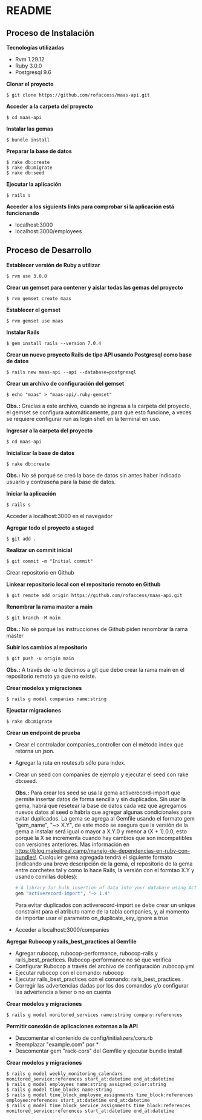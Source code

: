 # README
## Proceso de Instalación
**Tecnologías utilizadas**
- Rvm 1.29.12
- Ruby 3.0.0
- Postgresql 9.6

**Clonar el proyecto**

    $ git clone https://github.com/rofaccess/maas-api.git

**Acceder a la carpeta del proyecto**

    $ cd maas-api

**Instalar las gemas**

    $ bundle install

**Preparar la base de datos**

    $ rake db:create
    $ rake db:migrate
    $ rake db:seed

**Ejecutar la aplicación**

    $ rails s

**Acceder a los siguients links para comprobar si la aplicación está funcionando**
- localhost:3000
- localhost:3000/employees

## Proceso de Desarrollo
**Establecer versión de Ruby a utilizar**

    $ rvm use 3.0.0

**Crear un gemset para contener y aislar todas las gemas del proyecto**

    $ rvm gemset create maas

**Establecer el gemset**

    $ rvm gemset use maas

**Instalar Rails**

    $ gem install rails --version 7.0.4

**Crear un nuevo proyecto Rails de tipo API usando Postgresql como base de datos**

    $ rails new maas-api --api --database=postgresql

**Crear un archivo de configuración del gemset**

    $ echo "maas" > "maas-api/.ruby-gemset"

**Obs.:** Gracias a este archivo, cuando se ingresa a la carpeta del proyecto, el gemset se configura automáticamente, para que esto funcione, a veces se requiere configurar run as login shell en la terminal en uso.

**Ingresar a la carpeta del proyecto**

    $ cd maas-api

**Inicializar la base de datos**

    $ rake db:create

**Obs.:** No sé porqué se creó la base de datos sin antes haber indicado usuario y contraseña para la base de datos.

**Iniciar la aplicación**

    $ rails s    

Acceder a localhost:3000 en el navegador

**Agregar todo el proyecto a staged**

    $ git add .

**Realizar un commit inicial**

    $ git commit -m "Initial commit"

Crear repositorio en Github

**Linkear repositorio local con el repositorio remoto en Github**

    $ git remote add origin https://github.com/rofaccess/maas-api.git

**Renombrar la rama master a main**

    $ git branch -M main 

**Obs.:** No sé porqué las instrucciones de Github piden renombrar la rama master

**Subir los cambios al repositorio**

    $ git push -u origin main 

**Obs.:** A través de -u le decimos a git que debe crear la rama main en el repositorio remoto ya que no existe.

**Crear modelos y migraciones**

    $ rails g model companies name:string

**Ejeuctar migraciones**

    $ rake db:migrate

**Crear un endpoint de prueba**

- Crear el controlador companies_controller con el método index que retorna un json.
- Agregar la ruta en routes.rb sólo para index.
- Crear un seed con companies de ejemplo y ejecutar el seed con rake db:seed.

    **Obs.:** Para crear los seed se usa la gema activerecord-import que permite insertar datos de forma sencilla y 
    sin duplicados. Sin usar la gema, habrá que resetear la base de datos cada vez que agregamos nuevos datos al seed o 
    habría que agregar algunas condicionales para evitar duplicados. La gema se agrega al Gemfile usando el formato
    gem "gem_name", "~> X.Y", de este modo se asegura que la versión de la gema a instalar será igual o mayor a X.Y.0 y 
    menor a (X + 1).0.0, esto porqué la X se incrementa cuando hay cambios que son incompatibles con versiones 
    anteriores. Mas información en https://blog.makeitreal.camp/manejo-de-dependencias-en-ruby-con-bundler/. 
    Cualquier gema agregada tendrá el siguiente formato (indicando una breve descripción de la gema, el repositorio de 
    la gema entre corchetes tal y como lo hace Rails, la versión con el formtao X.Y y usando comillas dobles):

    ```ruby
    # A library for bulk insertion of data into your database using ActiveRecord [https://github.com/zdennis/activerecord-import]
    gem "activerecord-import", "~> 1.4"
    ```
    Para evitar duplicados con activerecord-import se debe crear un unique constraint para el atributo name de la tabla 
    companies, y, al momento de importar usar el parametro on_duplicate_key_ignore a true  

- Acceder a localhost:3000/companies

**Agregar Rubocop y rails_best_practices al Gemfile**

- Agregar rubocop, rubocop-performance, rubocop-rails y rails_best_practices. Rubocop-performance no sé que verifica
- Configurar Rubocop a través del archivo de configuración .rubocop.yml
- Ejecutar rubocop con el comando: rubocop
- Ejecutar rails_best_practices con el comando: rails_best_practices .
- Corregir las advertencias dadas por los dos comandos y/o configurar las advertencia a tener o no en cuenta

**Crear modelos y migraciones**

    $ rails g model monitored_services name:string company:references

**Permitir conexión de aplicaciones externas a la API**
- Descomentar el contenido de config/initializers/cors.rb
- Reemplazar "example.com" por *
- Descomentar gem "rack-cors" del Gemfile y ejecutar bundle install

**Crear modelos y migraciones**

    $ rails g model weekly_monitoring_calendars monitored_service:references start_at:datetime end_at:datetime
    $ rails g model employees name:string assigned_color:string
    $ rails g model time_blocks name:string
    $ rails g model time_block_employee_assignments time_block:references employee:references start_at:datetime end_at:datetime 
    $ rails g model time_block_service_assignments time_block:references monitored_service:references start_at:datetime end_at:datetime 